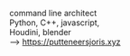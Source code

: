    
command line architect
<br>
Python, C++, javascript, 
<br>
Houdini, blender
<br>
--> https://putteneersjoris.xyz
